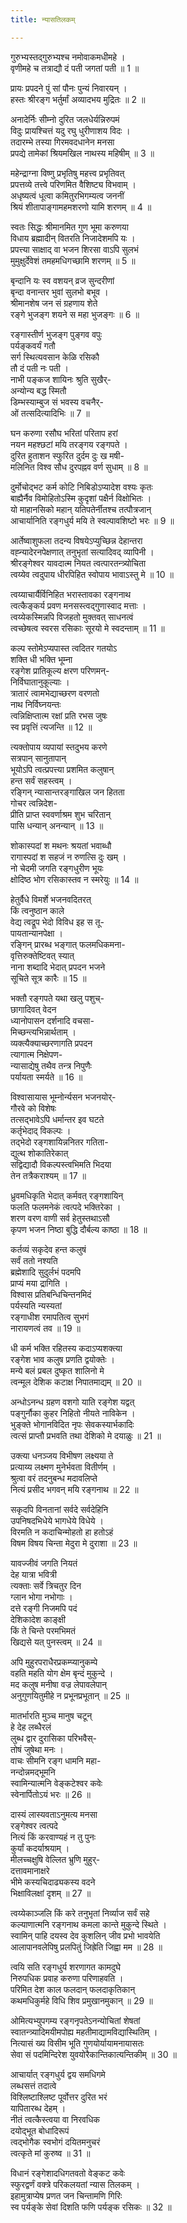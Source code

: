 ```yaml
---
title: न्यासतिलकम्

---
```

गुरुभ्यस्तद्गुरुभ्यश्च नमोवाकमधीमहे ।  
वृणीमहे च तत्राद्यौ दं पती जगतां पती ॥ 1 ॥

प्रायः प्रपदने पुं सां पौनः पुन्यं निवारयन् ।  
हस्तः श्रीरङ्ग भर्तुर्मां अव्यादभय मुद्रितः ॥ 2 ॥

अनादेर्निः सीम्नो दुरित जलधेर्यन्निरुपमं  
विदुः प्रायश्चित्तं यदु रघु धुरीणाशय विदः ।  
तदारम्भे तस्या गिरमवदधानेन मनसा  
प्रपद्ये तामेकां श्रियमखिल नाथस्य महिषीम् ॥ 3 ॥

महेन्द्राग्ना विष्णु प्रभृतिषु महत्त्व प्रभृतिवत्  
प्रपत्तव्ये तत्त्वे परिणमित वैशिष्ट्य विभवाम् ।  
अधृष्यत्वं धूत्वा कमितुरभिगम्यत्व जननीं  
श्रियं शीतापाङ्गामहमशरणो यामि शरणम् ॥ 4 ॥

स्वतः सिद्धः श्रीमानमित गुण भूमा करुणया  
विधाय ब्रह्मादीन् वितरति निजादेशमपि यः ।  
प्रपत्त्या साक्षाद् वा भजन शिरसा वाऽपि सुलभं  
मुमुक्षुर्देवेशं तमहमधिगच्छामि शरणम् ॥ 5 ॥

बृन्दानि यः स्व वशयन् व्रज सुन्दरीणां  
बृन्दा वनान्तर भुवां सुलभो बभूव ।  
श्रीमानशेष जन सं ग्रहणाय शेते  
रङ्गे भुजङ्ग शयने स महा भुजङ्गः ॥ 6 ॥

रङ्गास्तीर्ण भुजङ्ग पुङ्गव वपुः  
पर्यङ्कवर्यं गतौ  
सर्ग स्थित्यवसान केळि रसिकौ  
तौ दं पती नः पती ।  
नाभी पङ्कज शायिनः श्रुति सुखैर्-  
अन्योन्य बद्ध स्मितौ  
डिम्भस्याम्बुज सं भवस्य वचनैर्-  
ओं तत्सदित्यादिभिः ॥ 7 ॥

घन करुणा रसौघ भरितां परिताप हरां  
नयन महश्छटां मयि तरङ्गय रङ्गपते ।  
दुरित हुताशन स्फुरित दुर्दम दुः ख मषी-  
मलिनित विश्व सौध दुरपह्नव वर्ण सुधाम् ॥ 8 ॥

दुर्मोचोद्भट कर्म कोटि निबिडोऽप्यादेश वश्यः कृतः  
बाह्यैर्नैव विमोहितोऽस्मि कुदृशां पक्षैर्न विक्षोभितः ।  
यो माहानसिको महान् यतिपतेर्नीतश्च तत्पौत्रजान्  
आचार्यानिति रङ्गधुर्य मयि ते स्वल्पावशिष्टो भरः ॥ 9 ॥

आर्तेष्वाशुफला तदन्य विषयेऽप्युच्छिन्न देहान्तरा  
वह्न्यादेरनपेक्षणात् तनुभृतां सत्यादिवद् व्यापिनी ।  
श्रीरङ्गेश्वर यावदात्म नियत त्वत्पारतन्त्र्योचिता  
त्वय्येव त्वदुपाय धीरपिहित स्वोपाय भावाऽस्तु मे ॥ 10 ॥

त्वय्याचार्यैर्विनिहित भरास्तावका रङ्गनाथ  
त्वत्कैङ्कर्य प्रवण मनसस्त्वद्गुणास्वाद मत्ताः ।  
त्वय्येकस्मिन्नपि विजहतो मुक्तवत् साधनत्वं  
त्वच्छेषत्व स्वरस रसिकाः सूरयो मे स्वदन्ताम् ॥ 11 ॥

कल्प स्तोमेऽप्यपास्त त्वदितर गतयोऽ  
शक्ति धी भक्ति भूम्ना  
रङ्गेश प्रातिकूल्य क्षरण परिणमन्-  
निर्विघातानुकूल्याः ।  
त्रातारं त्वामभेद्याच्छरण वरणतो  
नाथ निर्विघ्नयन्तः  
त्वन्निक्षिप्तात्म रक्षां प्रति रभस जुषः  
स्व प्रवृत्तिं त्यजन्ति ॥ 12 ॥

त्यक्तोपाय व्यपायां स्तदुभय करणे  
सत्रपान् सानुतापान्  
भूयोऽपि त्वत्प्रपत्त्या प्रशमित कलुषान्  
हन्त सर्वं सहस्त्वम् ।  
रङ्गिन् न्यासान्तरङ्गाखिल जन हितता  
गोचर त्वन्निदेश-  
प्रीति प्राप्त स्ववर्णाश्रम शुभ चरितान्  
पासि धन्यान् अनन्यान् ॥ 13 ॥

शोकास्पदां श मथनः श्रयतां भवाब्धौ  
रागास्पदां श सहजं न रुणत्सि दुः खम् ।  
नो चेदमी जगति रङ्गधुरीण भूयः  
क्षोदिष्ठ भोग रसिकास्तव न स्मरेयुः ॥ 14 ॥

हेतुर्वैधे विमर्शे भजनवदितरत्  
किं त्वनुष्ठान काले  
वेद्य त्वद्रूप भेदो विविध इह स तू-  
पायतान्यानपेक्षा ।  
रङ्गिन् प्रारब्ध भङ्गात् फलमधिकमना-  
वृत्तिरुक्तेष्टिवत् स्यात्  
नाना शब्दादि भेदात् प्रपदन भजने  
सूचिते सूत्र कारैः ॥ 15 ॥

भक्तौ रङ्गपते यथा खलु पशुच्-  
छागादिवत् वेदन  
ध्यानोपासन दर्शनादि वचसा-  
मिच्छन्त्यभिन्नार्थताम् ।  
व्यक्त्यैक्याच्छरणागति प्रपदन  
त्यागात्म निक्षेपण-  
न्यासाद्येषु तथैव तन्त्र निपुणैः  
पर्यायता स्मर्यते ॥ 16 ॥

विश्वासायास भूम्नोर्न्यसन भजनयोर्-  
गौरवे को विशेषः  
तत्सद्भावेऽपि धर्मान्तर इव घटते  
कर्तृभेदाद् विकल्पः ।  
तद्भेदो रङ्गशायिन्ननितर गतिता-  
द्युत्थ शोकातिरेकात्  
सद्विद्यादौ विकल्पस्त्वभिमति भिदया  
तेन तत्रैकराश्यम् ॥ 17 ॥

ध्रुवमधिकृति भेदात् कर्मवत् रङ्गशायिन्  
फलति फलमनेकं त्वत्पदे भक्तिरेका ।  
शरण वरण वाणी सर्व हेतुस्तथाऽसौ  
कृपण भजन निष्ठा बुद्धि दौर्बल्य काष्ठा ॥ 18 ॥

कर्तव्यं सकृदेव हन्त कलुषं  
सर्वं ततो नश्यति  
ब्रह्मेशादि सुदुर्लभं पदमपि  
प्राप्यं मया द्रागिति ।  
विश्वास प्रतिबन्धिचिन्तनमिदं  
पर्यस्यति न्यस्यतां  
रङ्गाधीश रमापतित्व सुभगं  
नारायणत्वं तव ॥ 19 ॥

धी कर्म भक्ति रहितस्य कदाऽप्यशक्त्या  
रङ्गेश भाव कलुष प्रणति द्वयोक्तेः ।  
मन्ये बलं प्रबल दुष्कृत शालिनो मे  
त्वन्मूल देशिक कटाक्ष निपातमाद्यम् ॥ 20 ॥

अन्धोऽनन्ध ग्रहण वशगो याति रङ्गेश यद्वत्  
पङ्गुर्नौका कुहर निहितो नीयते नाविकेन ।  
भुङ्क्ते भोगानविदित नृपः सेवकस्यार्भकादिः  
त्वत्सं प्राप्तौ प्रभवति तथा देशिको मे दयाळुः ॥ 21 ॥

उक्त्या धनञ्जय विभीषण लक्ष्यया ते  
प्रत्याय्य लक्ष्मण मुनेर्भवता वितीर्णम् ।  
श्रुत्वा वरं तदनुबन्ध मदावलिप्ते  
नित्यं प्रसीद भगवन् मयि रङ्गनाथ ॥ 22 ॥

सकृदपि विनतानां सर्वदे सर्वदेहिनि  
उपनिषदभिधेये भागधेये विधेये ।  
विरमति न कदाचिन्मोहतो हा हतोऽहं  
विषम विषय चिन्ता मेदुरा मे दुराशा ॥ 23 ॥

यावज्जीवं जगति नियतं  
देह यात्रा भवित्री  
त्यक्ताः सर्वे त्रिचतुर दिन  
ग्लान भोगा नभोगाः ।  
दत्ते रङ्गी निजमपि पदं  
देशिकादेश काङ्क्षी  
किं ते चिन्ते परमभिमतं  
खिद्यसे यत् पुनस्त्वम् ॥ 24 ॥

अपि मुहुरपराधैरप्रकम्प्यानुकम्पे  
वहति महति योग क्षेम बृन्दं मुकुन्दे ।  
मद कलुष मनीषा वज्र लेपावलेपान्  
अनुगुणयितुमीहे न प्रभूनप्रभूतान् ॥ 25 ॥

मातर्भारति मुञ्च मानुष चटून्  
हे देह लब्धैरलं  
लुब्ध द्वार दुरासिका परिभवैस्-  
तोषं जुषेथा मनः ।  
वाचः सीमनि रङ्ग धामनि महा-  
नन्दोन्नमद्भूमनि  
स्वामिन्यात्मनि वेङ्कटेश्वर कवेः  
स्वेनार्पितोऽयं भरः ॥ 26 ॥

दास्यं लास्यवताऽनुमत्य मनसा  
रङ्गेश्वर त्वत्पदे  
नित्यं किं करवाण्यहं न तु पुनः  
कुर्यां कदर्याश्रयाम् ।  
मीलच्चक्षुषि वेल्लित भ्रुणि मुहुर्-  
दत्तावमानाक्षरे  
भीमे कस्यचिदाढ्यकस्य वदने  
भिक्षाविलक्षां दृशम् ॥ 27 ॥

त्वय्येकाञ्जलि किं करे तनुभृतां निर्व्याज सर्वं सहे  
कल्याणात्मनि रङ्गनाथ कमला कान्ते मुकुन्दे स्थिते ।  
स्वामिन् पाहि दयस्व देव कुशलिन् जीव प्रभो भावयेति  
आलापानवलेपिषु प्रलपितुं जिह्रेति जिह्वा मम ॥ 28 ॥

त्वयि सति रङ्गधुर्य शरणागत कामदुघे  
निरुपधिक प्रवाह करुणा परिणाहवति ।  
परिमित देश काल फलदान् फलदाकृतिकान्  
कथमधिकुर्महे विधि शिव प्रमुखानमुकान् ॥ 29 ॥

ओमित्यभ्युपगम्य रङ्गनृपतेऽनन्योचितां शेषतां  
स्वातन्त्र्यादिमयीमपोह्य महतीमाद्यामविद्यास्थितिम् ।  
नित्यासं ख्य विसीम भूति गुणयोर्यायामनायासतः  
सेवा सं पदमिन्दिरेश युवयोरैकान्तिकात्यन्तिकीम् ॥ 30 ॥

आचार्यात् रङ्गधुर्य द्वय समधिगमे  
लब्धसत्तं तदात्वे  
विश्लिष्टाश्लिष्ट पूर्वोत्तर दुरित भरं  
यापितारब्ध देहम् ।  
नीतं त्वत्कैस्त्वया वा निरवधिक  
दयोद्भूत बोधादिरूपं  
त्वद्भोगैक स्वभोगं दयितमनुचरं  
त्वत्कृते मां कुरुष्व ॥ 31 ॥

विधानं रङ्गेशादधिगतवतो वेङ्कट कवेः  
स्फुरद्वर्णं वक्त्रे परिकलयतां न्यास तिलकम् ।  
इहामुत्राप्येष प्रणत जन चिन्तामणि गिरिः  
स्व पर्यङ्के सेवां दिशति फणि पर्यङ्क रसिकः ॥ 32 ॥